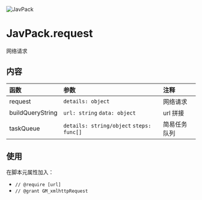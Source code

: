 ![JavPack](https://s1.ax1x.com/2022/04/01/q5lzYn.png "logo")

# JavPack.request

网络请求

## 内容

| 函数             | 参数                                     | 注释         |
| :--------------- | :--------------------------------------- | :----------- |
| request          | `details: object`                        | 网络请求     |
| buildQueryString | `url: string` `data: object `            | url 拼接     |
| taskQueue        | `details: string/object` `steps: func[]` | 简易任务队列 |

## 使用

在脚本元属性加入：

- `// @require [url]`
- `// @grant GM_xmlhttpRequest`
